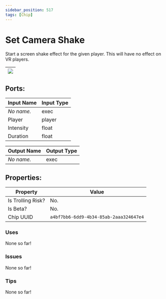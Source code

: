 ```yaml
---
sidebar_position: 517
tags: [Chip]
---
```


# Set Camera Shake


Start a screen shake effect for the given player. This will have no effect on VR players.

| ![](https://images-ext-2.discordapp.net/external/MPmIaQzlEPmgGWlgi-WxBBXt0Bjv_zWPkg1y1f_sy3s/https/www.recroomcircuits.com/image/circuit/absolute-value?width=206&height=108) |
|-----|

## Ports:

| Input Name | Input Type |
|-----------|-----------|
| *No name.* | exec |
| Player | player |
| Intensity | float |
| Duration | float |

| Output Name | Output Type |
|-----------|-----------|
| *No name.* | exec |

## Properties:

| Property  | Value |
|-------------------|-----------|
| Is Trolling Risk? | No. |
| Is Beta? | No. |
| Chip UUID | `a4bf7bb6-6dd9-4b34-85ab-2aaa324647e4` |

### Uses
None so far!

### Issues
None so far!

### Tips
None so far!
